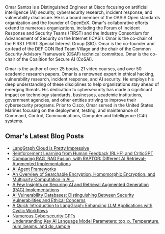 Omar Santos is a Distinguished Engineer at Cisco focusing on artificial intelligence (AI) security, cybersecurity research, incident response, and vulnerability disclosure. He is a board member of the OASIS Open standards organization and the founder of OpenEoX. Omar's collaborative efforts extend to numerous organizations, including the Forum of Incident Response and Security Teams (FIRST) and the Industry Consortium for Advancement of Security on the Internet (ICASI). Omar is the co-chair of the FIRST PSIRT Special Interest Group (SIG). Omar is the co-founder and co-lead of the DEF CON Red Team Village and the chair of the Common Security Advisory Framework (CSAF) technical committee. Omar is the co-chair of the Coalition for Secure AI (CoSAI).

Omar is the author of over 25 books, 21 video courses, and over 50 academic research papers. Omar is a renowned expert in ethical hacking, vulnerability research, incident response, and AI security. He employs his deep understanding of these disciplines to help organizations stay ahead of emerging threats. His dedication to cybersecurity has made a significant impact on technology standards, businesses, academic institutions, government agencies, and other entities striving to improve their cybersecurity programs. Prior to Cisco, Omar served in the United States Marines focusing on the deployment, testing, and maintenance of Command, Control, Communications, Computer and Intelligence (C4I) systems.


## Omar's Latest Blog Posts
<!-- BLOG-POST-LIST:START -->
- [LangGraph Cloud is Pretty Impressive](https://santosomar.medium.com/langgraph-cloud-is-pretty-impressive-5e4a5db2089c?source=rss-fc39e28d7e52------2)
- [Reinforcement Learning from Human Feedback &lpar;RLHF&rpar; and CriticGPT](https://santosomar.medium.com/reinforcement-learning-from-human-feedback-rlhf-and-criticgpt-1e19a9fc6d2e?source=rss-fc39e28d7e52------2)
- [Comparing RAG, RAG Fusion, with RAPTOR: Different AI Retrieval-Augmented Implementations](https://santosomar.medium.com/comparing-rag-rag-fusion-with-raptor-different-ai-retrieval-augmented-implementations-1aa76fce6a5c?source=rss-fc39e28d7e52------2)
- [AI Agent Frameworks](https://santosomar.medium.com/ai-agent-frameworks-05ed7a0ab97d?source=rss-fc39e28d7e52------2)
- [An Overview of Searchable Encryption, Homomorphic Encryption, and Multiparty Computation in AI…](https://santosomar.medium.com/an-overview-of-searchable-encryption-homomorphic-encryption-and-multiparty-computation-in-ai-8cb593e4a441?source=rss-fc39e28d7e52------2)
- [A Few Insights on Securing AI and Retrieval Augmented Generation &lpar;RAG&rpar; Implementations](https://santosomar.medium.com/a-few-insights-on-securing-ai-and-retrieval-augmented-generation-rag-implementations-736b75b8bb3c?source=rss-fc39e28d7e52------2)
- [AI Vulnerability Databases: Distinguishing Between Security Vulnerabilities and Ethical Concerns](https://santosomar.medium.com/ai-vulnerability-databases-distinguishing-between-security-vulnerabilities-and-ethical-concerns-7c190a3d9af2?source=rss-fc39e28d7e52------2)
- [A Quick Introduction to LangGraph: Enhancing LLM Applications with Cyclic Workflows](https://santosomar.medium.com/a-quick-introduction-to-langgraph-enhancing-llm-applications-with-cyclic-workflows-145f61f38747?source=rss-fc39e28d7e52------2)
- [Numerous Cybersecurity GPTs](https://santosomar.medium.com/numerous-cybersecurity-gpts-c8e89d454444?source=rss-fc39e28d7e52------2)
- [Understanding Key AI Language Model Parameters: top_p, Temperature, num_beams, and do_sample](https://santosomar.medium.com/understanding-key-ai-language-model-parameters-top-p-temperature-num-beams-and-do-sample-9874bf3c89ae?source=rss-fc39e28d7e52------2)
<!-- BLOG-POST-LIST:END -->


